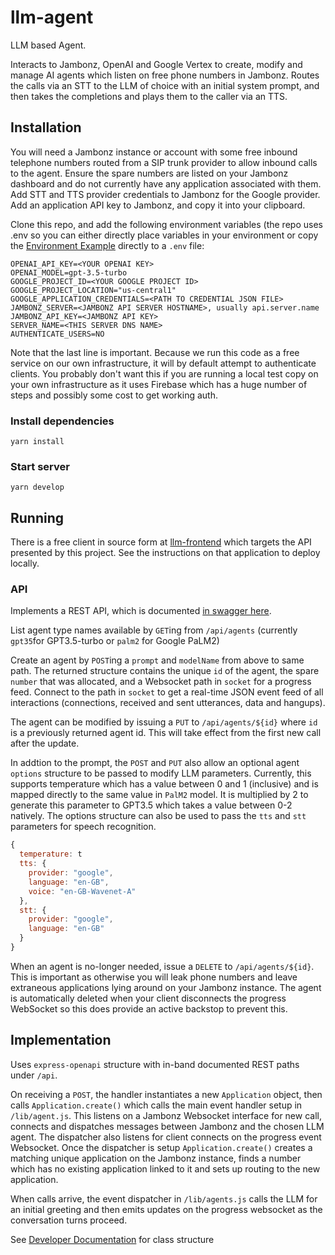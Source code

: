 # llm-agent

LLM based Agent.

Interacts to Jambonz, OpenAI and Google Vertex to create, modify and manage AI agents which listen on free phone numbers in Jambonz. Routes the calls via an STT to the LLM of choice with an initial system prompt, and then takes the completions and plays them to the caller via an TTS.

## Installation

You will need a Jambonz instance or account with some free inbound telephone numbers routed from a SIP trunk provider to allow inbound calls to the agent.
Ensure the spare numbers are listed on your Jambonz dashboard and do not currently have any application associated with them. Add STT and TTS provider credentials to Jambonz for the Google provider. Add an application API key to Jambonz, and copy it into your clipboard.

Clone this repo, and add the following environment variables (the repo uses .env so you can either directly place variables in your environment or copy the [Environment Example](https://github.com/aplisay/llm-agent/blob/main/environment-example) directly to a `.env` file:

```shell
OPENAI_API_KEY=<YOUR OPENAI KEY>
OPENAI_MODEL=gpt-3.5-turbo
GOOGLE_PROJECT_ID=<YOUR GOOGLE PROJECT ID>
GOOGLE_PROJECT_LOCATION="us-central1"
GOOGLE_APPLICATION_CREDENTIALS=<PATH TO CREDENTIAL JSON FILE>
JAMBONZ_SERVER=<JAMBONZ API SERVER HOSTNAME>, usually api.server.name
JAMBONZ_API_KEY=<JAMBONZ API KEY>
SERVER_NAME=<THIS SERVER DNS NAME>
AUTHENTICATE_USERS=NO
```
Note that the last line is important. Because we run this code as a free service on our own infrastructure, it will by default attempt to authenticate clients. You probably don't want this if you are running a local test copy on your own infrastructure as it uses Firebase which has a huge number of steps and possibly some cost to get working auth.
### Install dependencies

```yarn install```

### Start server

```yarn develop```



## Running

There is a free client in source form at [llm-frontend](https://github.com/aplisay/llm-frontend) which targets the API presented by this project.
See the instructions on that application to deploy locally.

### API

Implements a REST API, which is documented [in swagger here](https://llm.aplisay.com/api).

List agent type names available by `GET`ing from `/api/agents` (currently `gpt35`for GPT3.5-turbo or `palm2` for Google PaLM2)

Create an agent by `POST`ing a `prompt` and `modelName` from above to same path. The returned structure contains the unique `id` of the agent, the spare `number` that was allocated, and a Websocket path in `socket` for a progress feed. Connect to the path in `socket` to get a real-time JSON event feed of all interactions (connections, received and sent utterances, data and hangups).

The agent can be modified by issuing a `PUT` to `/api/agents/${id}` where `id` is a previously returned agent id. This will take effect from the first new call after the update.

In addtion to the prompt, the `POST` and `PUT` also allow an optional agent `options` structure to be passed to modify LLM parameters.
Currently, this supports temperature which has a value between 0 and 1 (inclusive) and is mapped directly to the same value in `PalM2` model. It is multiplied by 2 to generate this parameter to GPT3.5 which takes a value between 0-2 natively. The options structure can also be used to pass the `tts` and `stt` parameters for speech recognition.

```javascript
{
  temperature: t
  tts: {
    provider: "google",
    language: "en-GB",
    voice: "en-GB-Wavenet-A"
  },
  stt: {
    provider: "google",
    language: "en-GB"
  }
}
```

When an agent is no-longer needed, issue a `DELETE` to `/api/agents/${id}`. This is important as otherwise you will leak phone numbers and leave extraneous applications lying around on your Jambonz instance. The agent is automatically deleted when your client disconnects the progress WebSocket so this does provide an active backstop to prevent this.

## Implementation

Uses `express-openapi` structure with in-band documented REST paths under `/api`.

On receiving a `POST`, the handler instantiates a new `Application` object, then calls `Application.create()` which calls the main event handler setup in `/lib/agent.js`. This listens on a Jambonz Websocket interface for new call, connects and dispatches messages between Jambonz and the chosen LLM agent. The dispatcher also listens for client connects on the progress event Websocket.
Once the dispatcher is setup `Application.create()` creates a matching unique application on the Jambonz instance, finds a number which has no existing application linked to it and sets up routing to the new application.

When calls arrive, the event dispatcher in `/lib/agents.js` calls the LLM for an initial greeting and then emits updates on the progress websocket as the conversation turns proceed.

See [Developer Documentation](API.md) for class structure
